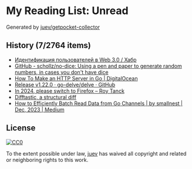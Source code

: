 # My Reading List: Unread

Generated by [juev/getpocket-collector](https://github.com/juev/getpocket-collector)

## History (7/2764 items)

- [Идентификация пользователей в Web 3.0 / Хабр](https://habr.com/ru/articles/781584/)
- [GitHub - schollz/no-dice: Using a pen and paper to generate random numbers, in cases you don't have dice](https://github.com/schollz/no-dice)
- [How To Make an HTTP Server in Go | DigitalOcean](https://www.digitalocean.com/community/tutorials/how-to-make-an-http-server-in-go)
- [Release v1.22.0 · go-delve/delve · GitHub](https://github.com/go-delve/delve/releases/tag/v1.22.0)
- [In 2024, please switch to Firefox – Roy Tanck](https://roytanck.com/2023/12/23/in-2024-please-switch-to-firefox/)
- [Difftastic, a structural diff](https://difftastic.wilfred.me.uk)
- [How to Efficiently Batch Read Data from Go Channels | by smallnest | Dec, 2023 | Medium](https://medium.com/@smallnest/how-to-efficiently-batch-read-data-from-go-channels-7fe70774a8a5)

## License

[![CC0](https://mirrors.creativecommons.org/presskit/buttons/88x31/svg/cc-zero.svg)](https://creativecommons.org/publicdomain/zero/1.0/)

To the extent possible under law, [juev](https://github.com/juev) has waived all copyright and related or neighboring rights to this work.
